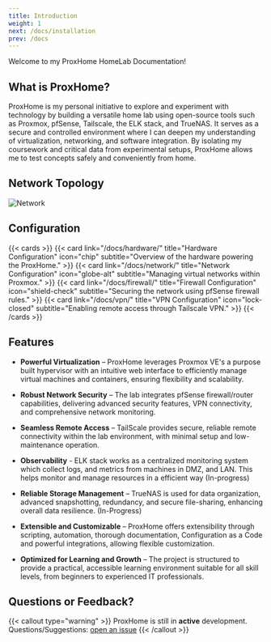 ```yaml
---
title: Introduction
weight: 1
next: /docs/installation
prev: /docs
---
```


Welcome to my ProxHome HomeLab Documentation!

## What is ProxHome?

ProxHome is my personal initiative to explore and experiment with technology by building a versatile home lab using open-source tools such as Proxmox, pfSense, Tailscale, the ELK stack, and TrueNAS. It serves as a secure and controlled environment where I can deepen my understanding of virtualization, networking, and software integration. By isolating my coursework and critical data from experimental setups, ProxHome allows me to test concepts safely and conveniently from home.


## Network Topology
![Network](/images/ProxHome.png)

## Configuration
{{< cards >}}
  {{< card link="/docs/hardware/" title="Hardware Configuration" icon="chip" subtitle="Overview of the hardware powering the ProxHome." >}}
  {{< card link="/docs/network/" title="Network Configuration" icon="globe-alt" subtitle="Managing virtual networks within Proxmox." >}}
  {{< card link="/docs/firewall/" title="Firewall Configuration" icon="shield-check" subtitle="Securing the network using pfSense firewall rules." >}}
  {{< card link="/docs/vpn/" title="VPN Configuration" icon="lock-closed" subtitle="Enabling remote access through Tailscale VPN." >}}
{{< /cards >}}

## Features

- **Powerful Virtualization** – ProxHome leverages Proxmox VE's a purpose built hypervisor with an intuitive web interface to efficiently manage virtual machines and containers, ensuring flexibility and scalability.

- **Robust Network Security** – The lab integrates pfSense firewall/router capabilities, delivering advanced security features, VPN connectivity, and comprehensive network monitoring.

- **Seamless Remote Access** – TailScale provides secure, reliable remote connectivity within the lab environment, with minimal setup and low-maintenance operation.

- **Observability** - ELK stack works as a centralized monitoring system which collect logs, and metrics from machines in DMZ, and LAN. This helps monitor and manage resources in a efficient way (In-progress)

- **Reliable Storage Management** – TrueNAS is used for data organization, advanced snapshotting, redundancy, and secure file-sharing, enhancing overall data resilience. (In-Progress)

- **Extensible and Customizable** – ProxHome offers extensibility through scripting, automation, thorough documentation, Configuration as a Code and powerful integrations, allowing flexible customization.

- **Optimized for Learning and Growth** – The project is structured to provide a practical, accessible learning environment suitable for all skill levels, from beginners to experienced IT professionals.

## Questions or Feedback?

{{< callout type="warning" >}}
  ProxHome is still in **active** development. Questions/Suggestions: [open an issue](https://github.com/arbaaz29/ProxHome)
{{< /callout >}}